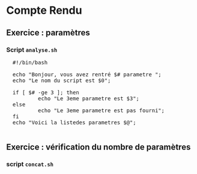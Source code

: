 # Compte Rendu 
## Exercice : paramètres
### Script `analyse.sh`

<pre>
  #!/bin/bash

  echo "Bonjour, vous avez rentré $# parametre ";
  echo "Le nom du script est $0";
  
  if [ $# -ge 3 ]; then 
          echo "Le 3eme parametre est $3";
  else 
          echo "Le 3eme parametre est pas fourni";
  fi
  echo "Voici la listedes parametres $@";

</pre>
## Exercice : vérification du nombre de paramètres
### script `concat.sh`

<pre>
  
</pre>
